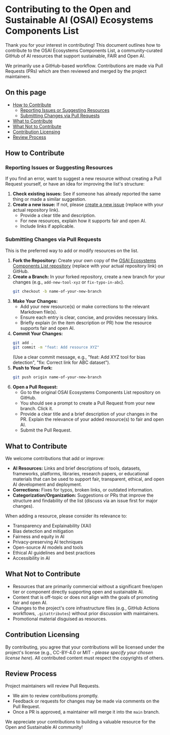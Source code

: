 # Contributing to the Open and Sustainable AI (OSAI) Ecosystems Components List

Thank you for your interest in contributing! This document outlines how to contribute to the OSAI Ecosystems Components List, a community-curated GitHub of AI resources that support sustainable, FAIR and Open AI.

We primarily use a GitHub-based workflow. Contributions are made via Pull Requests (PRs) which are then reviewed and merged by the project maintainers.

## On this page
* [How to Contribute](#how-to-contribute)
    * [Reporting Issues or Suggesting Resources](#reporting-issues-or-suggesting-resources)
    * [Submitting Changes via Pull Requests](#submitting-changes-via-pull-requests)
* [What to Contribute](#what-to-contribute)
* [What Not to Contribute](#what-not-to-contribute)
* [Contribution Licensing](#contribution-licensing)
* [Review Process](#review-process)


## How to Contribute

### Reporting Issues or Suggesting Resources
If you find an error, want to suggest a new resource without creating a Pull Request yourself, or have an idea for improving the list's structure:

1.  **Check existing issues:** See if someone has already reported the same thing or made a similar suggestion.
2.  **Create a new issue:** If not, please [create a new issue](https://github.com/YOUR_USERNAME/YOUR_OSAI_REPO/issues) (replace with your actual repository link).
    * Provide a clear title and description.
    * For new resources, explain how it supports fair and open AI.
    * Include links if applicable.

### Submitting Changes via Pull Requests
This is the preferred way to add or modify resources on the list.

1.  **Fork the Repository:** Create your own copy of the [OSAI Ecosystems Components List repository](https://github.com/YOUR_USERNAME/YOUR_OSAI_REPO) (replace with your actual repository link) on GitHub.
2.  **Create a Branch:** In your forked repository, create a new branch for your changes (e.g., `add-new-tool-xyz` or `fix-typo-in-abc`).
    ```bash
    git checkout -b name-of-your-new-branch
    ```
3.  **Make Your Changes:**
    * Add your new resource(s) or make corrections to the relevant Markdown file(s).
    * Ensure each entry is clear, concise, and provides necessary links.
    * Briefly explain (in the item description or PR) how the resource supports fair and open AI.
4.  **Commit Your Changes:**
    ```bash
    git add .
    git commit -m "feat: Add resource XYZ"
    ```
    (Use a clear commit message, e.g., "feat: Add XYZ tool for bias detection", "fix: Correct link for ABC dataset").
5.  **Push to Your Fork:**
    ```bash
    git push origin name-of-your-new-branch
    ```
6.  **Open a Pull Request:**
    * Go to the original OSAI Ecosystems Components List repository on GitHub.
    * You should see a prompt to create a Pull Request from your new branch. Click it.
    * Provide a clear title and a brief description of your changes in the PR. Explain the relevance of your added resource(s) to fair and open AI.
    * Submit the Pull Request.

## What to Contribute
We welcome contributions that add or improve:

* **AI Resources:** Links and brief descriptions of tools, datasets, frameworks, platforms, libraries, research papers, or educational materials that can be used to support fair, transparent, ethical, and open AI development and deployment.
* **Corrections:** Fixes for typos, broken links, or outdated information.
* **Categorization/Organization:** Suggestions or PRs that improve the structure and findability of the list (discuss via an issue first for major changes).

When adding a resource, please consider its relevance to:
* Transparency and Explainability (XAI)
* Bias detection and mitigation
* Fairness and equity in AI
* Privacy-preserving AI techniques
* Open-source AI models and tools
* Ethical AI guidelines and best practices
* Accessibility in AI

## What Not to Contribute
* Resources that are primarily commercial without a significant free/open tier or component directly supporting open and sustainable AI.
* Content that is off-topic or does not align with the goals of promoting fair and open AI.
* Changes to the project's core infrastructure files (e.g., GitHub Actions workflows, `.gitattributes`) without prior discussion with maintainers.
* Promotional material disguised as resources.

## Contribution Licensing
By contributing, you agree that your contributions will be licensed under the project's license (e.g., CC-BY-4.0 or MIT - *please specify your chosen license here*). All contributed content must respect the copyrights of others.

## Review Process
Project maintainers will review Pull Requests.
* We aim to review contributions promptly.
* Feedback or requests for changes may be made via comments on the Pull Request.
* Once a PR is approved, a maintainer will merge it into the `main` branch.

We appreciate your contributions to building a valuable resource for the Open and Sustainable AI community!
